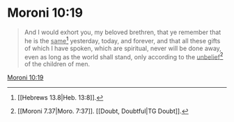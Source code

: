 # Moroni 10:19

> And I would exhort you, my beloved brethren, that ye remember that he is the <u>same</u>[^a] yesterday, today, and forever, and that all these gifts of which I have spoken, which are spiritual, never will be done away, even as long as the world shall stand, only according to the <u>unbelief</u>[^b] of the children of men.

[Moroni 10:19](https://www.churchofjesuschrist.org/study/scriptures/bofm/moro/10?lang=eng&id=p19#p19)


[^a]: [[Hebrews 13.8|Heb. 13:8]].  
[^b]: [[Moroni 7.37|Moro. 7:37]]. [[Doubt, Doubtful|TG Doubt]].  
